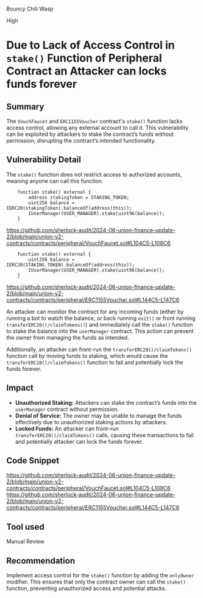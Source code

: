 Bouncy Chili Wasp

High

# Due to Lack of Access Control in `stake()` Function of Peripheral Contract an Attacker can locks funds forever

## Summary
The `VouchFaucet` and `ERC1155Voucher` contract's `stake()` function lacks access control, allowing any external account to call it. This vulnerability can be exploited by attackers to stake the contract’s funds without permission, disrupting the contract’s intended functionality.

## Vulnerability Detail
The `stake()` function does not restrict access to authorized accounts, meaning anyone can call this function. 

```solidity
    function stake() external {
        address stakingToken = STAKING_TOKEN;
        uint256 balance = IERC20(stakingToken).balanceOf(address(this));
        IUserManager(USER_MANAGER).stake(uint96(balance));
    }
```
https://github.com/sherlock-audit/2024-06-union-finance-update-2/blob/main/union-v2-contracts/contracts/peripheral/VouchFaucet.sol#L104C5-L108C6

```solidity
    function stake() external {
        uint256 balance = IERC20(STAKING_TOKEN).balanceOf(address(this));
        IUserManager(USER_MANAGER).stake(uint96(balance));
    }
```
https://github.com/sherlock-audit/2024-06-union-finance-update-2/blob/main/union-v2-contracts/contracts/peripheral/ERC1155Voucher.sol#L144C5-L147C6

An attacker can monitor the contract for any incoming funds (either by running a bot to watch the balance, or back running `exit()` or front running `transferERC20()/claimTokens()`) and immediately call the `stake()` function to stake the balance into the `userManager` contract. This action can prevent the owner from managing the funds as intended.

Additionally, an attacker can front-run the `transferERC20()/claimTokens()` function call by moving funds to staking, which would cause the `transferERC20()/claimTokens()` function to fail and potentially lock the funds forever.

## Impact
- **Unauthorized Staking:** Attackers can stake the contract’s funds into the `userManager` contract without permission.
- **Denial of Service:** The owner may be unable to manage the funds effectively due to unauthorized staking actions by attackers.
- **Locked Funds:** An attacker can front-run `transferERC20()/claimTokens()` calls, causing these transactions to fail and potentially attacker can lock the funds forever.

## Code Snippet
https://github.com/sherlock-audit/2024-06-union-finance-update-2/blob/main/union-v2-contracts/contracts/peripheral/VouchFaucet.sol#L104C5-L108C6
https://github.com/sherlock-audit/2024-06-union-finance-update-2/blob/main/union-v2-contracts/contracts/peripheral/ERC1155Voucher.sol#L144C5-L147C6

## Tool used
Manual Review

## Recommendation
Implement access control for the `stake()` function by adding the `onlyOwner` modifier. This ensures that only the contract owner can call the `stake()` function, preventing unauthorized access and potential attacks.